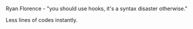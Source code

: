 Ryan Florence - "you should use hooks, it's a syntax disaster otherwise."

Less lines of codes instantly.